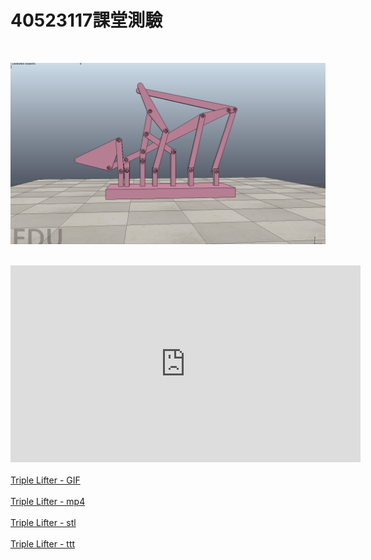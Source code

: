 # 40523117課堂測驗
</br>

![](../../photos/17.gif)

</br>
<iframe width="560" height="315" src="https://www.youtube.com/watch?v=xIBFC2YoCE8&feature=youtu.be" frameborder="0" allow="autoplay; encrypted-media" allowfullscreen></iframe>
</br>
</br>
<a href="https://github.com/s40523117/cd2018/blob/gh-pages/triple%20lifter/40523117/triple%20lifter.gif">Triple Lifter - GIF
</br>
</br>
<a href="https://github.com/s40523117/cd2018/blob/gh-pages/triple%20lifter/40523117/triple%20lifter.mp4">Triple Lifter - mp4
</br>
</br>
<a href="https://github.com/s40523117/cd2018/blob/gh-pages/triple%20lifter/40523117/triple%20lifter.stl">Triple Lifter - stl
</br>
</br>
<a href="https://github.com/s40523117/cd2018/blob/gh-pages/triple%20lifter/40523117/triple%20lifter.ttt">Triple Lifter - ttt

